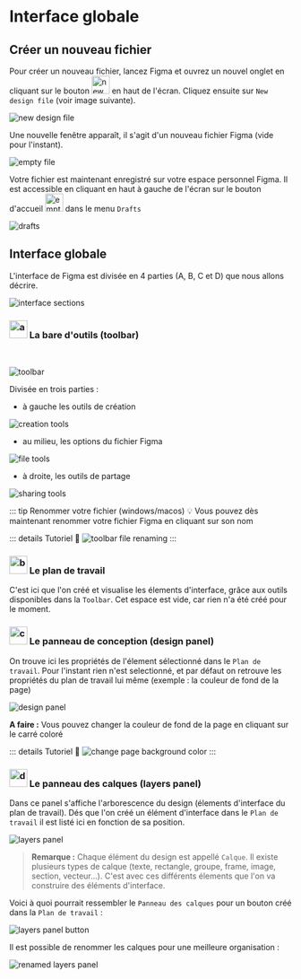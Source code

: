 # Interface globale

## Créer un nouveau fichier

Pour créer un nouveau fichier, lancez Figma et ouvrez un nouvel onglet en cliquant sur le bouton <img class="align-text" height="32px" alt="new tab" src="../../assets/img/figma/basics/interface/new_tab.png"> en haut de l'écran. Cliquez ensuite sur `New design file` (voir image suivante).

![new design file](../../assets/img/figma/basics/interface/1.new_design_file.png)

Une nouvelle fenêtre apparaît, il s'agit d'un nouveau fichier Figma (vide pour l'instant).

![empty file](../../assets/img/figma/basics/interface/2.empty_file.png)

Votre fichier est maintenant enregistré sur votre espace personnel Figma. Il est accessible en cliquant en haut à gauche de l'écran sur le bouton d'accueil <img class="align-text" height="32px" alt="empty file" src="../../assets/img/figma/basics/interface/home_button.png"> dans le menu `Drafts`

![drafts](../../assets/img/figma/basics/interface/drafts.png)

## Interface globale

L'interface de Figma est divisée en 4 parties (A, B, C et D) que nous allons décrire.

![interface sections](../../assets/img/figma/basics/interface/3.interface_sections.png)

### <img class="align-text" height="32px" alt="a" src="../../assets/img/figma/basics/interface/A.png"> La bare d'outils (toolbar)
<br/>

![toolbar](../../assets/img/figma/basics/interface/4.toolbar.png)

Divisée en trois parties : 
- à gauche les outils de création

![creation tools](../../assets/img/figma/basics/interface/5.toolbar_creating_tools.png)

- au milieu, les options du fichier Figma

![file tools](../../assets/img/figma/basics/interface/file_tools.png)

- à droite, les outils de partage

![sharing tools](../../assets/img/figma/basics/interface/sharing_tools.png)

::: tip Renommer votre fichier (windows/macos) 💡
Vous pouvez dès maintenant renommer votre fichier Figma en cliquant sur son nom

::: details Tutoriel 🎥
![toolbar file renaming](../../assets/img/figma/basics/interface/toolbar_file_rename.gif)
:::


### <img class="align-text" height="32px" alt="b" src="../../assets/img/figma/basics/interface/B.png"> Le plan de travail

C'est ici que l'on créé et visualise les élements d'interface, grâce aux outils disponibles dans la `Toolbar`. Cet espace est vide, car rien n'a été créé pour le moment.

### <img class="align-text" height="32px" alt="c" src="../../assets/img/figma/basics/interface/C.png"> Le panneau de conception (design panel)

On trouve ici les propriétés de l'élement sélectionné dans le `Plan de travail`. Pour l'instant rien n'est selectionné, et par défaut on retrouve les propriétés du plan de travail lui même (exemple : la couleur de fond de la page)

![design panel](../../assets/img/figma/basics/interface/design_panel.png)

**A faire :** Vous pouvez changer la couleur de fond de la page en cliquant sur le carré coloré

::: details Tutoriel 🎥
![change page background color](../../assets/img/figma/basics/interface/change_color.gif)
:::

### <img class="align-text" height="32px" alt="d" src="../../assets/img/figma/basics/interface/D.png"> Le panneau des calques (layers panel)

Dans ce panel s'affiche l'arborescence du design (élements d'interface du plan de travail). Dés que l'on créé un élément d'interface dans le `Plan de travail` il est listé ici en fonction de sa position. 

![layers panel](../../assets/img/figma/basics/interface/layers_panel.png)

> **Remarque :** Chaque élément du design est appellé `Calque`. Il existe plusieurs types de calque (texte, rectangle, groupe, frame, image, section, vecteur...). C'est avec ces différents élements que l'on va construire des éléments d'interface.

Voici à quoi pourrait ressembler le `Panneau des calques` pour un bouton créé dans la `Plan de travail` :

![layers panel button](../../assets/img/figma/basics/interface/layers_panel_button.png)

Il est possible de renommer les calques pour une meilleure organisation :

![renamed layers panel](../../assets/img/figma/basics/interface/layers_panel_button_renamed.png)